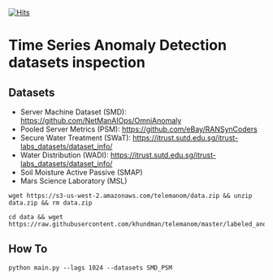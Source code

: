 [![Hits](https://hits.seeyoufarm.com/api/count/incr/badge.svg?url=https%3A%2F%2Fgithub.com%2Fmaxerh%2FTSAD_dataset_inspection&count_bg=%2379C83D&title_bg=%23555555&icon=&icon_color=%23E7E7E7&title=hits&edge_flat=false)](https://hits.seeyoufarm.com)

# Time Series Anomaly Detection datasets inspection

## Datasets
- Server Machine Dataset (SMD): https://github.com/NetManAIOps/OmniAnomaly
- Pooled Server Metrics (PSM): https://github.com/eBay/RANSynCoders
- Secure Water Treatment (SWaT): https://itrust.sutd.edu.sg/itrust-labs_datasets/dataset_info/
- Water Distribution (WADI): https://itrust.sutd.edu.sg/itrust-labs_datasets/dataset_info/
- Soil Moisture Active Passive (SMAP)
- Mars Science Laboratory (MSL)
```shell
wget https://s3-us-west-2.amazonaws.com/telemanom/data.zip && unzip data.zip && rm data.zip

cd data && wget https://raw.githubusercontent.com/khundman/telemanom/master/labeled_anomalies.csv
```

## How To

```shell
python main.py --lags 1024 --datasets SMD_PSM
```